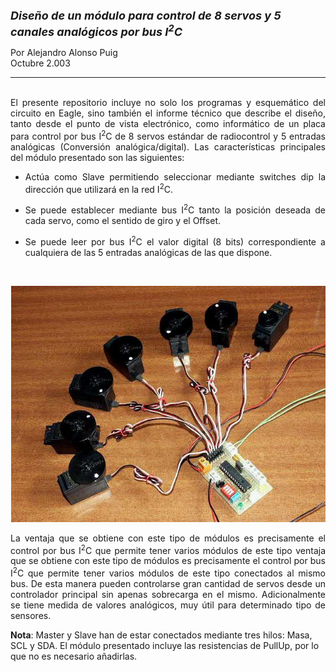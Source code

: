 <html>

<head>
<meta http-equiv="Content-Language" content="es">
<meta name="GENERATOR" content="Microsoft FrontPage 4.0">
<meta name="ProgId" content="FrontPage.Editor.Document">
</head>




<font size="4"><b><i>Diseño de un módulo para control de
      8 servos y 5 canales analógicos por bus I<sup>2</sup>C</i></b></font>
      <p>Por Alejandro Alonso Puig<br>
      Octubre 2.003<br>
<hr>
<p align="justify"><br>
El presente repositorio incluye no solo los programas y esquemático del circuito en Eagle, 
sino también el informe técnico que describe el diseño, tanto desde el punto de vista
electrónico, como informático de un placa para control por bus I<sup>2</sup>C
de 8 servos estándar de radiocontrol y 5 entradas analógicas (Conversión
analógica/digital). Las características principales del módulo presentado son
las siguientes:&nbsp;</p>
<ul>
  <li>
    <p align="justify">Actúa como Slave permitiendo seleccionar mediante
    switches dip la dirección que utilizará en la red I<sup>2</sup>C.&nbsp;</li>
  <li>
    <p align="justify">Se puede establecer mediante bus I<sup>2</sup>C tanto la
    posición deseada de cada servo, como el sentido de giro y el Offset.&nbsp;</li>
  <li>
    <p align="justify">Se puede leer por bus I<sup>2</sup>C el valor digital (8
    bits) correspondiente a cualquiera de las 5 entradas analógicas de las que
    dispone.&nbsp;</li>
</ul>
<p align="justify">&nbsp;</p>
<p align="center"><img border="0" src="SVI2Ccon.jpg" width="503" height="378"></p>
<p align="justify">La ventaja que se obtiene con este tipo de módulos es
precisamente el control por bus I<sup>2</sup>C que permite tener varios módulos
de este tipo ventaja que se obtiene con este tipo de módulos es precisamente el
control por bus I<sup>2</sup>C que permite tener varios módulos de este tipo
conectados al mismo bus. De esta manera pueden controlarse gran cantidad de
servos desde un controlador principal sin apenas sobrecarga en el mismo.
Adicionalmente se tiene medida de valores analógicos, muy útil para
determinado tipo de sensores.</p>
<p><b>Nota</b>: Master y Slave han de estar conectados mediante tres hilos:
Masa, SCL y SDA. El módulo presentado incluye las resistencias de PullUp, por
lo que no es necesario añadirlas.</p>
<p>
